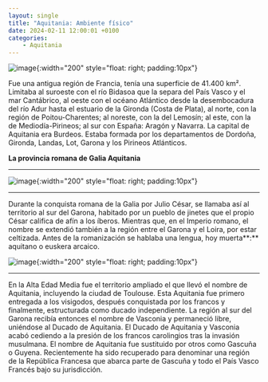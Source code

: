 ```yaml
---
layout: single
title: "Aquitania: Ambiente físico"
date: 2024-02-11 12:00:01 +0100
categories: 
    - Aquitania
---
```

![image](https://github.com/user-attachments/assets/1164088a-477e-4cd6-8cdb-9af0d69fabba){:width="200" style="float: right; padding:10px"} 

Fue una antigua región de Francia, tenía
una superficie de 41.400 km². Limitaba al suroeste con el río Bidasoa
que la separa del País Vasco y el mar Cantábrico, al oeste con el océano
Atlántico desde la desembocadura del río Adur hasta el estuario de la
Gironda (Costa de Plata), al norte, con la región de Poitou-Charentes;
al noreste, con la del Lemosín; al este, con la de Mediodía-Pirineos; al
sur con España: Aragón y Navarra. La capital de Aquitania era Burdeos.
Estaba formada por los departamentos de Dordoña, Gironda, Landas, Lot,
Garona y los Pirineos Atlánticos.

**La provincia romana de Galia Aquitania**

---
![image](https://github.com/user-attachments/assets/d95f100f-39a3-45ff-b19b-b93c36bf77a0){:width="200" style="float: right; padding:10px"} 

---
Durante la conquista romana de la Galia
por Julio César, se llamaba así al territorio al sur del Garona,
habitado por un pueblo de jinetes que el propio César califica de afín a
los íberos. Mientras que, en el Imperio romano, el nombre se extendió
también a la región entre el Garona y el Loira, por estar celtizada.
Antes de la romanización se hablaba una lengua, hoy muerta**:** aquitano
o euskera arcaico.

![image](https://github.com/user-attachments/assets/ccfeb020-869d-4bd7-9a4a-bdcc4006f044){:width="200" style="float: right; padding:10px"} 

---
En la Alta Edad Media fue el territorio
ampliado el que llevó el nombre de Aquitania, incluyendo la ciudad de
Toulouse. Esta Aquitania fue primero entregada a los visigodos, después
conquistada por los francos y finalmente, estructurada como ducado
independiente. La región al sur del Garona recibía entonces el nombre de
Vasconia y permaneció libre, uniéndose al Ducado de Aquitania. El Ducado
de Aquitania y Vasconia acabó cediendo a la presión de los francos
carolingios tras la invasión musulmana. El nombre de Aquitania fue
sustituido por otros como Gascuña o Guyena. Recientemente ha sido
recuperado para denominar una región de la República Francesa que abarca
parte de Gascuña y todo el País Vasco Francés bajo su jurisdicción.
